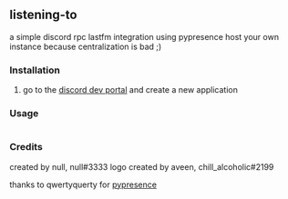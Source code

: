 ## listening-to
a simple discord rpc lastfm integration using pypresence
host your own instance because centralization is bad ;)


### Installation
1. go to the [discord dev portal](https://discord.com/developers/) and create a new application



### Usage
```

```


### Credits
created by null, null#3333
logo created by aveen, chill_alcoholic#2199

thanks to qwertyquerty for [pypresence](https://github.com/qwertyquerty/pypresence)
